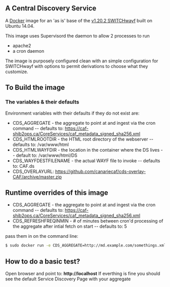 ## A Central Discovery Service 

A [Docker](http://docker.com) image for an 'as is' base of the  [v1.20.2 SWITCHwayf](https://forge.switch.ch/projects/wayf) built on Ubuntu 14.04.

This image uses Supervisord the daemon to allow 2 processes to run

- apache2
- a cron daemon


The image is purposely configured clean with an simple configuration for SWITCHwayf with options to permit derivations to choose what they customize.



## To Build the image

### The variables & their defaults

Environment variables with their defaults if they do not exist are:
- CDS_AGGREGATE - the aggregate to point at and ingest via the cron command
	-- defaults to: https://caf-shib2ops.ca/CoreServices/caf_metadata_signed_sha256.xml
- CDS_HTMLROOTDIR - the HTML root directory of the webserver
	-- defaults to: /var/www/html
- CDS_HTMLWAYFDIR - the location in the container where the DS lives
	-- default to: /var/www/html/DS
- CDS_WAYFDESTFILENAME - the actual WAYF file to invoke
	-- defaults to: CAF.ds
- CDS_OVERLAYURL: https://github.com/canariecaf/cds-overlay-CAF/archive/master.zip	

## Runtime overrides of this image
- CDS_AGGREGATE - the aggregate to point at and ingest via the cron command
	-- defaults to: https://caf-shib2ops.ca/CoreServices/caf_metadata_signed_sha256.xml
- CDS_REFRESHFREQINMIN - # of minutes between cron'd processing of the aggregate after intial fetch on start
	-- defaults to: 5 


pass them in on the command line:

```sh
$ sudo docker run -e CDS_AGGREGATE=http://md.example.com/somethings.xml -e CDS_REFRESHFREQINMIN=5 -d -p 80:80 --restart=always canariecaf/docker-cds-core
```

## How to do a basic test?

Open browser and point to: **http://localhost**
If everthing is fine you should see the default Service Discovery Page with your aggregate